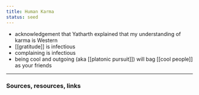 ```yaml
---
title: Human Karma
status: seed
---
```


- acknowledgement that Yatharth explained that my understanding of karma is Western
- [[gratitude]] is infectious
- complaining is infectious
- being cool and outgoing (aka [[platonic pursuit]]) will bag [[cool people]] as your friends

---
### Sources, resources, links